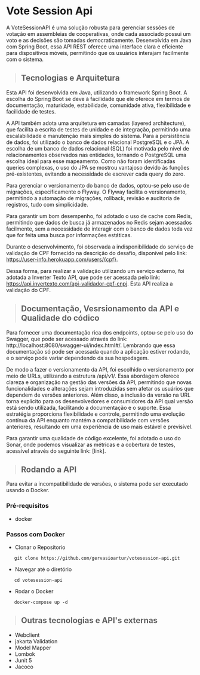 # Vote Session Api

A VoteSessionAPI é uma solução robusta para gerenciar sessões de votação em assembleias de cooperativas, onde cada
associado possui um voto e as decisões são tomadas democraticamente. Desenvolvida em Java com Spring Boot, essa API REST
oferece uma interface clara e eficiente para dispositivos móveis, permitindo que os usuários interajam facilmente com o
sistema.


> ## Tecnologias e Arquitetura
Esta API foi desenvolvida em Java, utilizando o framework Spring Boot. A escolha do Spring Boot se deve à facilidade que
ele oferece em termos de documentação, maturidade, estabilidade, comunidade ativa, flexibilidade e facilidade de testes.

A API também adota uma arquitetura em camadas (layered architecture), que facilita a escrita de testes de unidade e de
integração, permitindo uma escalabilidade e manutenção mais simples do sistema. Para a persistência de dados, foi
utilizado
o banco de dados relacional PostgreSQL e o JPA. A escolha de um banco de dados relacional (SQL) foi motivada pelo nível
de relacionamentos observados nas entidades, tornando o PostgreSQL uma escolha ideal para esse mapeamento. Como não
foram
identificadas queries complexas, o uso do JPA se mostrou vantajoso devido às funções pré-existentes, evitando a
necessidade
de escrever cada query do zero.

Para gerenciar o versionamento do banco de dados, optou-se pelo uso de migrações, especificamente o Flyway. O Flyway
facilita
o versionamento, permitindo a automação de migrações, rollback, revisão e auditoria de registros, tudo com simplicidade.

Para garantir um bom desempenho, foi adotado o uso de cache com Redis, permitindo que dados de busca já armazenados no
Redis sejam acessados facilmente, sem a necessidade de interagir com o banco de dados toda vez que for feita uma busca
por informações estáticas.

Durante o desenvolvimento, foi observada a indisponibilidade do serviço de validação de CPF fornecido na descrição do
desafio, disponível pelo link: https://user-info.herokuapp.com/users/{cpf}.

Dessa forma, para realizar a validação utilizando um serviço externo, foi adotada a Inverter Texto API, que pode ser
acessada pelo link: https://api.invertexto.com/api-validador-cpf-cnpj. Esta API realiza a validação do CPF.

> ## Documentação, Vesrsionamento da API e Qualidade do códico

Para fornecer uma documentação rica dos endpoints, optou-se pelo uso do Swagger, que pode ser acessado através do
link: http://localhost:8080/swagger-ui/index.html#/. Lembrando que essa documentação só pode ser acessada quando a
aplicação estiver rodando, e o serviço pode variar dependendo da sua hospedagem.

De modo a fazer o versionamento da API, foi escolhido o versionamento por meio de URLs, utilizando a estrutura /api/v1/. 
Essa abordagem oferece clareza e organização na gestão das versões da API, permitindo que novas funcionalidades e alterações 
sejam introduzidas sem afetar os usuários que dependem de versões anteriores. Além disso, a inclusão da versão na URL 
torna explícito para os desenvolvedores e consumidores da API qual versão está sendo utilizada, facilitando a documentação 
e o suporte. Essa estratégia proporciona flexibilidade e controle, permitindo uma evolução contínua da API enquanto mantém 
a compatibilidade com versões anteriores, resultando em uma experiência de uso mais estável e previsível.

Para garantir uma qualidade de código excelente, foi adotado o uso do Sonar, onde podemos visualizar as métricas e a
cobertura de testes, acessível através do seguinte link: [link].

> ## Rodando a API

Para evitar a incompatibilidade de versões, o sistema pode ser executado usando o Docker.

### Pré-requisitos

- docker

### Passos com Docker

- Clonar o Repositorio

 ```
    git clone https://github.com/gervasioartur/votesession-api.git 
 ```

- Navegar até o diretório

 ```
    cd votesession-api
 ```

- Rodar o Docker

 ```
    docker-compose up -d
 ```

> ## Outras tecnologias e API's externas
- Webclient
- jakarta Validation
- Model Mapper
- Lombok
- Junit 5
- Jacoco